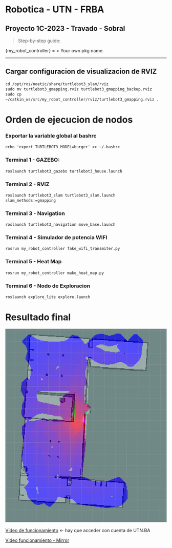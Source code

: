 # Robotica - UTN - FRBA

<h2> Proyecto 1C-2023 - Travado - Sobral</h2>

> Step-by-step guide:

{my_robot_controller} = > Your own pkg name. 

--------
## Cargar configuracion de visualizacion de RVIZ

    cd /opt/ros/noetic/share/turtlebot3_slam/rviz
    sudo mv turtlebot3_gmapping.rviz turtlebot3_gmapping_backup.rviz
    sudo cp ~/catkin_ws/src/my_robot_controller/rviz/turtlebot3_gmapping.rviz .


# Orden de ejecucion de nodos

### Exportar la variable global al bashrc
    echo 'export TURTLEBOT3_MODEL=burger' >> ~/.bashrc

### Terminal 1 - **GAZEBO:**
    roslaunch turtlebot3_gazebo turtlebot3_house.launch

### Terminal 2 - **RVIZ**
    roslaunch turtlebot3_slam turtlebot3_slam.launch  slam_methods:=gmapping

### Terminal 3 - **Navigation**
    roslaunch turtlebot3_navigation move_base.launch 

### Terminal 4 - **Simulador de potencia WIFI**
    rosrun my_robot_controller fake_wifi_transmiter.py

### Terminal 5 - **Heat Map**
    rosrun my_robot_controller make_heat_map.py 

### Terminal 6 - **Nodo de Exploracion**</h3>
    roslaunch explore_lite explore.launch

# Resultado final

![heatmap](./rviz/rviz%20heat%20map.png)

[Video de funcionamiento](https://frbautneduar-my.sharepoint.com/:v:/g/personal/htravado_frba_utn_edu_ar/ES7OqQve1ZNOpxuKj6dg2I0B7qUQzcsdTQUmzsvLAOy5EA?e=7VyChX) <- hay que acceder con cuenta de UTN.BA

[Video funcionamiento - Mirror](https://github.com/hernss/robotica_1c_2023/blob/main/Misc/Video%20funcionamiento.mp4)
